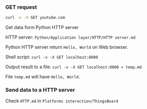 ### GET request

```sh
curl -v -X GET youtube.com
```

Get data form Python HTTP server

HTTP server: ``Python/Application layer/HTTP/HTTP server.md``

Python HTTP server return ``Hello, World`` on Web browser.

Shell script: ``curl -v -X GET localhost:8000``

Output result to a file: ``curl -v -X GET localhost:8000 > temp.md``

File ``temp.md`` will have ``Hello, World``.

### Send data to a HTTP server

Check ``HTTP.md`` in ``Platforms interaction/ThingsBoard``